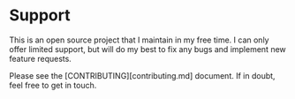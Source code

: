 # Support

This is an open source project that I maintain in my free time. I can only offer limited support, but will do my best to fix any bugs and implement new feature requests.

Please see the [CONTRIBUTING][contributing.md] document. If in doubt, feel free to get in touch.
